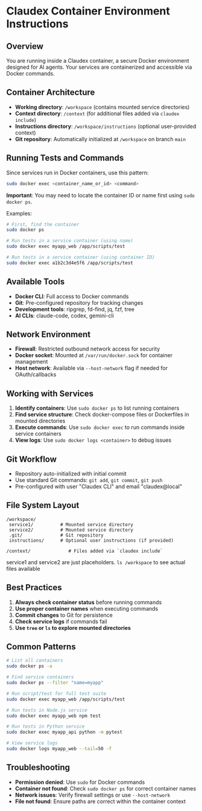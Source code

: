 # Claudex Container Environment Instructions

## Overview
You are running inside a Claudex container, a secure Docker environment designed for AI agents. Your services are containerized and accessible via Docker commands.

## Container Architecture
- **Working directory**: `/workspace` (contains mounted service directories)
- **Context directory**: `/context` (for additional files added via `claudex include`)
- **Instructions directory**: `/workspace/instructions` (optional user-provided context)
- **Git repository**: Automatically initialized at `/workspace` on branch `main`

## Running Tests and Commands
Since services run in Docker containers, use this pattern:
```bash
sudo docker exec <container_name_or_id> <command>
```

**Important**: You may need to locate the container ID or name first using `sudo docker ps`.

Examples:
```bash
# First, find the container
sudo docker ps

# Run tests in a service container (using name)
sudo docker exec myapp_web /app/scripts/test

# Run tests in a service container (using container ID)
sudo docker exec a1b2c3d4e5f6 /app/scripts/test
```

## Available Tools
- **Docker CLI**: Full access to Docker commands
- **Git**: Pre-configured repository for tracking changes
- **Development tools**: ripgrep, fd-find, jq, fzf, tree
- **AI CLIs**: claude-code, codex, gemini-cli

## Network Environment
- **Firewall**: Restricted outbound network access for security
- **Docker socket**: Mounted at `/var/run/docker.sock` for container management
- **Host network**: Available via `--host-network` flag if needed for OAuth/callbacks

## Working with Services
1. **Identify containers**: Use `sudo docker ps` to list running containers
2. **Find service structure**: Check docker-compose files or Dockerfiles in mounted directories
3. **Execute commands**: Use `sudo docker exec` to run commands inside service containers
4. **View logs**: Use `sudo docker logs <container>` to debug issues

## Git Workflow
- Repository auto-initialized with initial commit
- Use standard Git commands: `git add`, `git commit`, `git push`
- Pre-configured with user "Claudex CLI" and email "claudex@local"

## File System Layout
```
/workspace/
 service1/          # Mounted service directory
 service2/          # Mounted service directory
 .git/              # Git repository
 instructions/      # Optional user instructions (if provided)

/context/              # Files added via `claudex include`
```

service1 and service2 are just placeholders. `ls /workspace` to see actual files available

## Best Practices
1. **Always check container status** before running commands
2. **Use proper container names** when executing commands
3. **Commit changes** to Git for persistence
4. **Check service logs** if commands fail
5. **Use `tree` or `ls` to explore mounted directories**

## Common Patterns
```bash
# List all containers
sudo docker ps -a

# Find service containers
sudo docker ps --filter "name=myapp"

# Run script/test for full test suite
sudo docker exec myapp_web /app/scripts/test

# Run tests in Node.js service
sudo docker exec myapp_web npm test

# Run tests in Python service
sudo docker exec myapp_api python -m pytest

# View service logs
sudo docker logs myapp_web --tail=50 -f
```

## Troubleshooting
- **Permission denied**: Use `sudo` for Docker commands
- **Container not found**: Check `sudo docker ps` for correct container names
- **Network issues**: Verify firewall settings or use `--host-network`
- **File not found**: Ensure paths are correct within the container context
